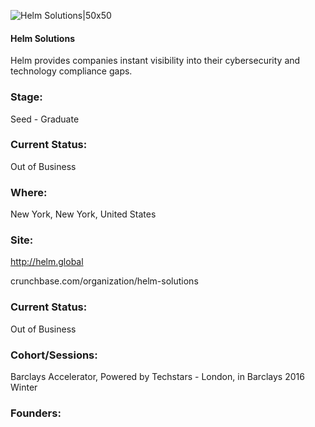 

![Helm Solutions|50x50](https://apimg.techstars.com/connect/images/image_files/570411bec2f1c4be70000005/original/Folie3.JPG)

#### Helm Solutions
Helm provides companies instant visibility into their cybersecurity and technology compliance gaps.

### Stage: 
Seed - Graduate 

### Current Status: 
Out of Business

### Where:
New York, New York, United States

### Site:
http://helm.global



crunchbase.com/organization/helm-solutions

### Current Status: 
Out of Business

### Cohort/Sessions: 
Barclays Accelerator, Powered by Techstars - London, in Barclays 2016 Winter

### Founders: 


